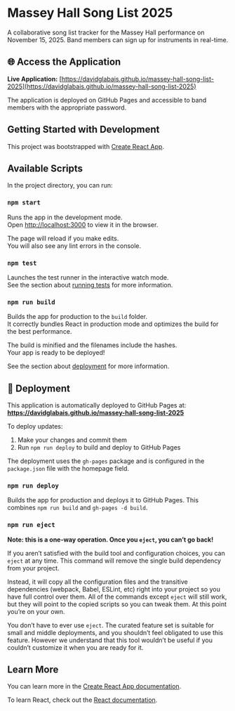 # Massey Hall Song List 2025

A collaborative song list tracker for the Massey Hall performance on November 15, 2025. Band members can sign up for instruments in real-time.

## 🌐 Access the Application

**Live Application:** [https://davidglabais.github.io/massey-hall-song-list-2025](https://davidglabais.github.io/massey-hall-song-list-2025)

The application is deployed on GitHub Pages and accessible to band members with the appropriate password.

## Getting Started with Development

This project was bootstrapped with [Create React App](https://github.com/facebook/create-react-app).

## Available Scripts

In the project directory, you can run:

### `npm start`

Runs the app in the development mode.\
Open [http://localhost:3000](http://localhost:3000) to view it in the browser.

The page will reload if you make edits.\
You will also see any lint errors in the console.

### `npm test`

Launches the test runner in the interactive watch mode.\
See the section about [running tests](https://facebook.github.io/create-react-app/docs/running-tests) for more information.

### `npm run build`

Builds the app for production to the `build` folder.\
It correctly bundles React in production mode and optimizes the build for the best performance.

The build is minified and the filenames include the hashes.\
Your app is ready to be deployed!

See the section about [deployment](https://facebook.github.io/create-react-app/docs/deployment) for more information.

## 🚀 Deployment

This application is automatically deployed to GitHub Pages at:
**https://davidglabais.github.io/massey-hall-song-list-2025**

To deploy updates:
1. Make your changes and commit them
2. Run `npm run deploy` to build and deploy to GitHub Pages

The deployment uses the `gh-pages` package and is configured in the `package.json` file with the homepage field.

### `npm run deploy`

Builds the app for production and deploys it to GitHub Pages. This combines `npm run build` and `gh-pages -d build`.

### `npm run eject`

**Note: this is a one-way operation. Once you `eject`, you can’t go back!**

If you aren’t satisfied with the build tool and configuration choices, you can `eject` at any time. This command will remove the single build dependency from your project.

Instead, it will copy all the configuration files and the transitive dependencies (webpack, Babel, ESLint, etc) right into your project so you have full control over them. All of the commands except `eject` will still work, but they will point to the copied scripts so you can tweak them. At this point you’re on your own.

You don’t have to ever use `eject`. The curated feature set is suitable for small and middle deployments, and you shouldn’t feel obligated to use this feature. However we understand that this tool wouldn’t be useful if you couldn’t customize it when you are ready for it.

## Learn More

You can learn more in the [Create React App documentation](https://facebook.github.io/create-react-app/docs/getting-started).

To learn React, check out the [React documentation](https://reactjs.org/).
